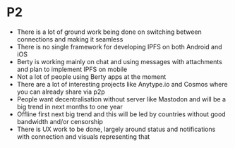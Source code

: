 # P2

* There is a lot of ground work being done on switching between connections and making it seamless
* There is no single framework for developing IPFS on both Android and iOS
* Berty is working mainly on chat and using messages with attachments and plan to implement  IPFS on mobile
* Not a lot of people using Berty apps at the moment
* There are a lot of interesting projects like Anytype.io and Cosmos where you can already share via p2p
* People want decentralisation without server like Mastodon and will be a big trend in next months to one year
* Offline first next big trend and this will be led by countries without good bandwidth and/or censorship
* There is UX work to be done, largely around status and notifications with connection and visuals representing that

